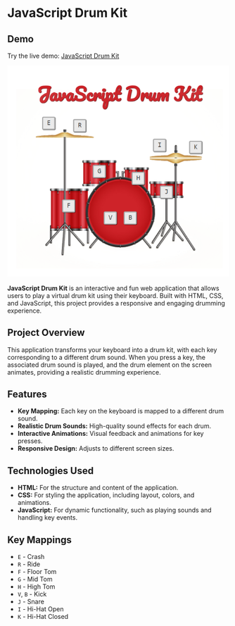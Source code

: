 # JavaScript Drum Kit

## Demo

Try the live demo: [JavaScript Drum Kit](https://andrejilic05.github.io/JavaScript-Drum-Kit/)

![JavaScript Drum Kit Screenshot](drums.png)

**JavaScript Drum Kit** is an interactive and fun web application that allows users to play a virtual drum kit using their keyboard. Built with HTML, CSS, and JavaScript, this project provides a responsive and engaging drumming experience.

## Project Overview

This application transforms your keyboard into a drum kit, with each key corresponding to a different drum sound. When you press a key, the associated drum sound is played, and the drum element on the screen animates, providing a realistic drumming experience.

## Features

- **Key Mapping:** Each key on the keyboard is mapped to a different drum sound.
- **Realistic Drum Sounds:** High-quality sound effects for each drum.
- **Interactive Animations:** Visual feedback and animations for key presses.
- **Responsive Design:** Adjusts to different screen sizes.

## Technologies Used

- **HTML:** For the structure and content of the application.
- **CSS:** For styling the application, including layout, colors, and animations.
- **JavaScript:** For dynamic functionality, such as playing sounds and handling key events.

## Key Mappings

- `E` - Crash
- `R` - Ride
- `F` - Floor Tom
- `G` - Mid Tom
- `H` - High Tom
- `V`, `B` - Kick
- `J` - Snare
- `I` - Hi-Hat Open
- `K` - Hi-Hat Closed
